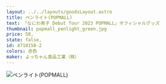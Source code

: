 ```yaml
---
layout: ../../layouts/goodsLayout.astro
title: ペンライト(POPMALL)
text: 「なにわ男子 Debut Tour 2023 POPMALL」オフィシャルグッズ
thumbnail: popmall_penlight_green.jpg
price: 50,
state: false,
id: 4710158-2
colors: 赤色
maker: よっちゃん食品工業（株）
---
```


![ペンライト(POPMALL)](/images/popmall_penlight_green)
